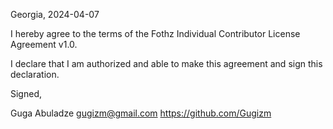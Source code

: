 Georgia, 2024-04-07

I hereby agree to the terms of the Fothz Individual Contributor License
Agreement v1.0.

I declare that I am authorized and able to make this agreement and sign this
declaration.

Signed,

Guga Abuladze gugizm@gmail.com https://github.com/Gugizm

